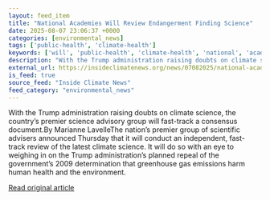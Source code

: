 ```yaml
---
layout: feed_item
title: "National Academies Will Review Endangerment Finding Science"
date: 2025-08-07 23:06:37 +0000
categories: [environmental_news]
tags: ['public-health', 'climate-health']
keywords: ['will', 'public-health', 'climate-health', 'national', 'academies']
description: "With the Trump administration raising doubts on climate science, the country’s premier science advisory group will fast-track a consensus document"
external_url: https://insideclimatenews.org/news/07082025/national-academies-will-review-endangerment-finding-science/
is_feed: true
source_feed: "Inside Climate News"
feed_category: "environmental_news"
---
```


With the Trump administration raising doubts on climate science, the country’s premier science advisory group will fast-track a consensus document.By Marianne LavelleThe nation’s premier group of scientific advisers announced Thursday that it will conduct an independent, fast-track review of the latest climate science. It will do so with an eye to weighing in on the Trump administration’s planned repeal of the government’s 2009 determination that greenhouse gas emissions harm human health and the environment.

[Read original article](https://insideclimatenews.org/news/07082025/national-academies-will-review-endangerment-finding-science/)
